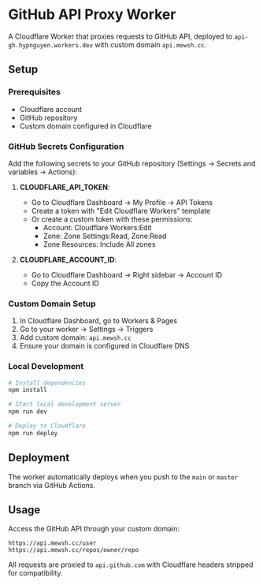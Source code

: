 # GitHub API Proxy Worker

A Cloudflare Worker that proxies requests to GitHub API, deployed to `api-gh.hypnguyen.workers.dev` with custom domain `api.mewsh.cc`.

## Setup

### Prerequisites
- Cloudflare account
- GitHub repository
- Custom domain configured in Cloudflare

### GitHub Secrets Configuration

Add the following secrets to your GitHub repository (Settings → Secrets and variables → Actions):

1. **CLOUDFLARE_API_TOKEN**: 
   - Go to Cloudflare Dashboard → My Profile → API Tokens
   - Create a token with "Edit Cloudflare Workers" template
   - Or create a custom token with these permissions:
     - Account: Cloudflare Workers:Edit
     - Zone: Zone Settings:Read, Zone:Read
     - Zone Resources: Include All zones

2. **CLOUDFLARE_ACCOUNT_ID**:
   - Go to Cloudflare Dashboard → Right sidebar → Account ID
   - Copy the Account ID

### Custom Domain Setup

1. In Cloudflare Dashboard, go to Workers & Pages
2. Go to your worker → Settings → Triggers
3. Add custom domain: `api.mewsh.cc`
4. Ensure your domain is configured in Cloudflare DNS

### Local Development

```bash
# Install dependencies
npm install

# Start local development server
npm run dev

# Deploy to Cloudflare
npm run deploy
```

## Deployment

The worker automatically deploys when you push to the `main` or `master` branch via GitHub Actions.

## Usage

Access the GitHub API through your custom domain:
```
https://api.mewsh.cc/user
https://api.mewsh.cc/repos/owner/repo
```

All requests are proxied to `api.github.com` with Cloudflare headers stripped for compatibility.
